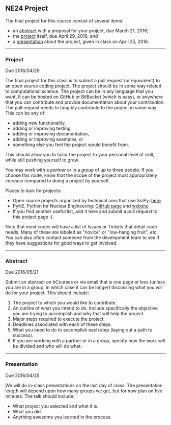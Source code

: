 ## NE24 Project

The final project for this course consist of several items:

*  an [abstract](#abstract) with a proposal for your project, due March 21, 2016;
*  the [project](#project) itself, due April 29, 2016; and
*  a [presentation](#presentation) about the project, given in class on April
  25, 2016.

-----------
### Project
Due 2016/04/29 

The final project for this class is to submit a pull request (or equivalent) to an open source coding project.
The project should be in some way related to computational science.
The project can be in any language that you want.
It can be hosted on GitHub or BitBucket (which is easy), or anywhere that you can contribute and provide documentation about your contribution. 
The pull request needs to tangibly contribute to the project in some way. 
This can be any of:

* adding new functionality,
* adding or improving testing,
* adding or improving documentation,
* adding or improving examples, or
* something else you feel the project would benefit from.

This should allow you to tailor the project to your personal level of skill, while still pushing yourself to grow.

You may work with a *partner* or in a *group* of up to three people. 
If you choose this route, know that the scope of the project must appropriately increase compared to doing a project by yourself.

Places to look for projects:

* Open source projects organized by technical area that use SciPy: [here](http://www.scipy.org/topical-software.html#topic-guides-organized-by-scientific-field)
* PyNE, Python for Nuclear Engineering: [GitHub page](https://github.com/pyne/pyne) and [website](http://pyne.io/)
* If you find another useful list, add it here and submit a pull request to this project page :).

Note that most codes will have a list of Issues or Tickets that detail code needs.
Many of these are labeled as "novice" or "low-hanging fruit", etc.
You can also often contact someone from the development team to see if they have suggestions for good ways to get involved.

-----------
### Abstract
Due 2016/05/21

Submit an abstract on bCourses or via email that is one page or less (unless you are in a group, in which case it can be longer) discussing what you will do for your project. This should include:

1. The project to which you would like to contribute.
2. An outline of what you intend to do. 
Include specifically the objective you are trying to accomplish and why that will help the project.
3. Major steps required to execute the project.
4. Deadlines associated with each of these steps.
5. What you need to do to accomplish each step (laying out a path to success).
6. If you are working with a partner or in a group, specify how the work will be divided and who will do what.

-----------
### Presentation
Due 2016/04/25

We will do in-class presentations on the last day of class. 
The presentation length will depend upon how many groups we get, but for now plan on five minutes. 
The talk should include:

* What project you selected and what it is.
* What you did.
* Anything awesome you learned in the process.
